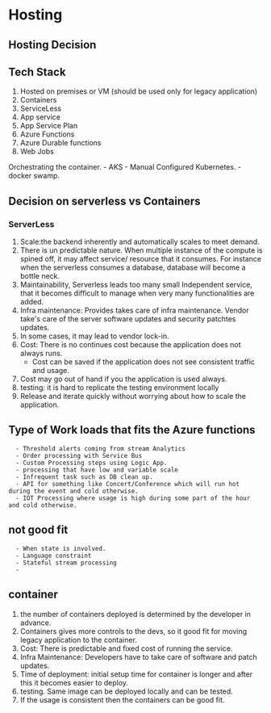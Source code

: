 # Hosting

## Hosting Decision

## Tech Stack

 1. Hosted on premises or VM (should be used only for legacy application)
 2. Containers
 3. ServiceLess
 4. App service
 5. App Service Plan
 6. Azure Functions
 7. Azure Durable functions
 8. Web Jobs

  Orchestrating the container.
      - AKS
      - Manual Configured Kubernetes.
      - docker swamp.

## Decision on serverless vs Containers

### ServerLess

   1. Scale:the backend inherently and automatically scales to meet demand.
   2. There is un predictable nature. When multiple instance of the compute is spined off, it may affect service/ resource that it consumes. For instance when the serverless consumes a database, database will become a bottle neck.
   3. Maintainability, Serverless leads too many small Independent service, that it becomes difficult to manage when very many functionalities are added.
   4. Infra maintenance: Provides takes care of infra maintenance. Vendor take's care of the server software updates and security patchtes updates.
   5. In some cases, it may lead to vendor lock-in.
   6. Cost: There is no continues cost because the application does not always runs.
        - Cost can be saved if the application does not see consistent traffic and usage.
   7. Cost may go out of hand if you the application is used always.
   8. testing: it is hard to replicate the testing environment locally
   9. Release and iterate quickly without worrying about how to scale the application.
  
## Type of Work loads that fits the Azure functions

      - Threshold alerts coming from stream Analytics
      - Order processing with Service Bus
      - Custom Processing steps using Logic App.
      - processing that have low and variable scale
      - Infrequent task such as DB clean up.
      - API for something like Concert/Conference which will run hot during the event and cold otherwise.
      - IOT Processing where usage is high during some part of the hour and cold otherwise.

## not good fit

      - When state is involved.
      - Language constraint
      - Stateful stream processing
      -  

## container

  1. the number of containers deployed is determined by the developer in advance.
  2. Containers gives more controls to the devs, so it good fit for moving legacy application to the container.
  3. Cost: There is predictable and fixed cost of running the service.
  4. Infra Maintenance:  Developers have to take care of software and patch updates.
  5. Time of deployment: initial setup time for container is longer and after this it becomes easier to deploy.
  6. testing. Same image can be deployed locally and can be tested.
  7. If the usage is consistent then the containers can be good fit.
